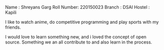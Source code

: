 Name : Shreyans Garg
Roll Number: 220150023 
Branch : DSAI 
Hostel : Kapili

I like to watch anime, do competitive programming and play sports with my friends.

I would love to learn something new, and i loved the concept of open source. Something we an all contribute to and also learn in the process. 


